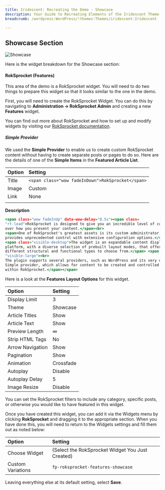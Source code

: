 ```yaml
---
title: Iridescent: Recreating the Demo - Showcase
description: Your Guide to Recreating Elements of the Iridescent Theme for WordPress
breadcrumb: /wordpress:WordPress/!themes:Themes/iridescent:Iridescent

---
```


Showcase Section
-----

![Showcase](assets/demo_4.jpeg)

Here is the widget breakdown for the Showcase section:

#### RokSprocket (Features)

This area of the demo is a RokSprocket widget. You will need to do two things to prepare this widget so that it looks similar to the one in the demo.

First, you will need to create the RokSprocket Widget. You can do this by navigating to **Administration -> RokSprocket Admin** and creating a new **Features** widget.

You can find out more about RokSprocket and how to set up and modify widgets by visiting our [RokSprocket documentation](../../plugins/roksprocket).

##### Simple Provider

We used the **Simple Provider** to enable us to create custom RokSprocket content without having to create separate posts or pages to do so. Here are the details of one of the **Simple Items** in the **Featured Article List**.

| Option |                      Setting                      |
| :----- | :------------------------------------------------ |
| Title  | `<span class="wow fadeInDown">RokSprocket</span>` |
| Image  | Custom                                            |
| Link   | None                                            |
|        |                                                   |

**Description**

~~~ .html
<span class="wow fadeInUp" data-wow-delay="0.5s"><span class=
"rt-lead">RokSprocket is designed to give you an incredible level of control
over how you present your content.</span><br>
<span>One of RokSprocket's greatest assets is its custom administrator, which
provides unprecedented control with extensive configuration options.</span><br>
<span class="visible-desktop">The widget is an expandable content display
platform, with a diverse selection of prebuilt layout modes, that offer
different structural and functional types to choose from.</span> <span class=
"visible-large"><br>
The plugin supports several providers, such as WordPress and its very own
Simple provider, which allows for content to be created and controlled entirely
within RokSprocket.</span></span>
~~~

Here is a look at the **Features Layout Options** for this widget.

|      Option      |  Setting  |
| :--------------- | :-------- |
| Display Limit    | 3         |
| Theme            | Showcase  |
| Article Titles   | Show      |
| Article Text     | Show      |
| Preview Length   | ∞         |
| Strip HTML Tags  | No        |
| Arrow Navigation | Show      |
| Pagination       | Show      |
| Animation        | Crossfade |
| Autoplay         | Disable   |
| Autoplay Delay   | 5         |
| Image Resize     | Disable   |

You can set the RokSprocket filters to include any category, specific posts, or otherwise you would like to have featured in this widget.

Once you have created this widget, you can add it via the Widgets menu by clicking **RokSprocket** and dragging it to the appropriate section. When you have done this, you will need to return to the Widgets settings and fill them out as noted below:

|       Option      |                     Setting                      |
| :---------------- | :----------------------------------------------- |
| Choose Widget     | (Select the RokSprocket Widget You Just Created) |
| Custom Variations | `fp-roksprocket-features-showcase`               |

Leaving everything else at its default setting, select **Save**.
